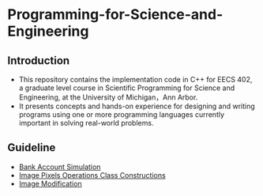 # Programming-for-Science-and-Engineering

## Introduction
- This repository contains the implementation code in C++ for EECS 402, a graduate level course in Scientific Programming for Science and Engineering, at the University of Michigan，Ann Arbor.
- It presents concepts and hands-on experience for designing and writing programs using one or more programming languages currently important in solving real-world problems.

## Guideline
- [Bank Account Simulation](https://github.com/MengyaoHuang/Programming-for-Science-and-Engineering/tree/master/Bank%20Account%20Simulation)
- [Image Pixels Operations Class Constructions](https://github.com/MengyaoHuang/Programming-for-Science-and-Engineering/tree/master/Image%20Pixels%20Operations%20Class%20Constructions)
- [Image Modification](https://github.com/MengyaoHuang/Programming-for-Science-and-Engineering/tree/master/Image%20modification)

